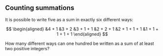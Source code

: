 ## Counting summations

It is possible to write five as a sum in exactly six different ways:

$$
\begin{aligned}
&4 + 1
&3 + 2
&3 + 1 + 1
&2 + 2 + 1
&2 + 1 + 1 + 1
&1 + 1 + 1 + 1 + 1
\end{aligned}
$$

How many different ways can one hundred be written as a sum of at least two positive integers?
